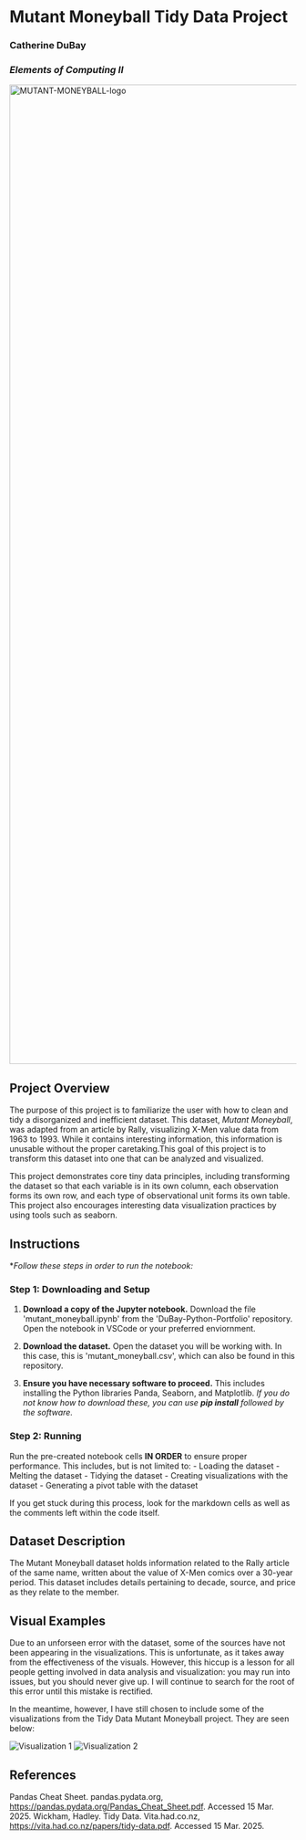 # Mutant Moneyball Tidy Data Project
### Catherine DuBay
### *Elements of Computing II*

<img width="1717" alt="MUTANT-MONEYBALL-logo" src="https://github.com/user-attachments/assets/f036aa7d-c871-4d24-af71-16bbb826932e" />

## Project Overview
The purpose of this project is to familiarize the user with how to clean and tidy a disorganized and inefficient dataset. This dataset, *Mutant Moneyball*, was adapted from an article by Rally, visualizing X-Men value data from 1963 to 1993. While it contains interesting information, this information is unusable without the proper caretaking.This goal of this project is to transform this dataset into one that can be analyzed and visualized.

This project demonstrates core tiny data principles, including transforming the dataset so that each variable is in its own column, each observation forms its own row, and each type of observational unit forms its own table. This project also encourages interesting data visualization practices by using tools such as seaborn.

## Instructions
**Follow these steps in order to run the notebook:*

### Step 1: Downloading and Setup
1. **Download a copy of the Jupyter notebook.**
Download the file 'mutant_moneyball.ipynb' from the 'DuBay-Python-Portfolio' repository. Open the notebook in VSCode or your preferred enviornment.

2. **Download the dataset.**
Open the dataset you will be working with. In this case, this is 'mutant_moneyball.csv', which can also be found in this repository.

3. **Ensure you have necessary software to proceed.**
This includes installing the Python libraries Panda, Seaborn, and Matplotlib.
*If you do not know how to download these, you can use **pip install** followed by the software.*

### Step 2: Running
Run the pre-created notebook cells **IN ORDER** to ensure proper performance. This includes, but is not limited to:
    - Loading the dataset
    - Melting the dataset
    - Tidying the dataset
    - Creating visualizations with the dataset
    - Generating a pivot table with the dataset

If you get stuck during this process, look for the markdown cells as well as the comments left within the code itself.

## Dataset Description
The Mutant Moneyball dataset holds information related to the Rally article of the same name, written about the value of X-Men comics over a 30-year period. This dataset includes details pertaining to decade, source, and price as they relate to the member.

## Visual Examples
Due to an unforseen error with the dataset, some of the sources have not been appearing in the visualizations. This is unfortunate, as it takes away from the effectiveness of the visuals. However, this hiccup is a lesson for all people getting involved in data analysis and visualization: you may run into issues, but you should never give up. I will continue to search for the root of this error until this mistake is rectified.

In the meantime, however, I have still chosen to include some of the visualizations from the Tidy Data Mutant Moneyball project. They are seen below:

![Visualization 1](https://github.com/user-attachments/assets/9524e7b6-874d-4913-8f64-a98bab41d4b8)
![Visualization 2](https://github.com/user-attachments/assets/01cc5ef4-20bc-481a-93f2-cbf4f334a6e9)

## References
Pandas Cheat Sheet. pandas.pydata.org, https://pandas.pydata.org/Pandas_Cheat_Sheet.pdf. Accessed 15 Mar. 2025.
Wickham, Hadley. Tidy Data. Vita.had.co.nz, https://vita.had.co.nz/papers/tidy-data.pdf. Accessed 15 Mar. 2025.

